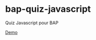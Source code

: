 # bap-quiz-javascript
Quiz Javascript pour BAP

[Demo](https://cdn.rawgit.com/CarlGENNETAIS/bap-quiz-javascript/master/index.html)